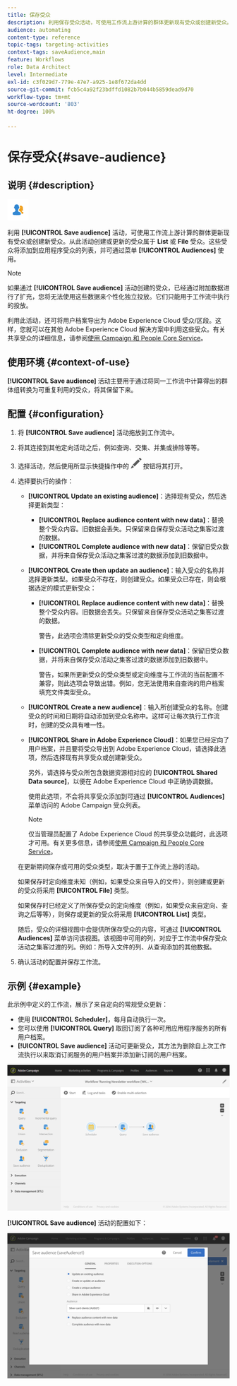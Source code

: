 ```yaml
---
title: 保存受众
description: 利用保存受众活动，可使用工作流上游计算的群体更新现有受众或创建新受众。
audience: automating
content-type: reference
topic-tags: targeting-activities
context-tags: saveAudience,main
feature: Workflows
role: Data Architect
level: Intermediate
exl-id: c3f029d7-779e-47e7-a925-1e8f672da4dd
source-git-commit: fcb5c4a92f23bdffd1082b7b044b5859dead9d70
workflow-type: tm+mt
source-wordcount: '803'
ht-degree: 100%

---
```


# 保存受众{#save-audience}

## 说明 {#description}

![](assets/save_audience.png)

利用 **[!UICONTROL Save audience]** 活动，可使用工作流上游计算的群体更新现有受众或创建新受众。从此活动创建或更新的受众属于 **List** 或 **File** 受众。这些受众将添加到应用程序受众的列表，并可通过菜单 **[!UICONTROL Audiences]** 使用。

>[!NOTE]
>
>如果通过 **[!UICONTROL Save audience]** 活动创建的受众，已经通过附加数据进行了扩充，您将无法使用这些数据来个性化独立投放。它们只能用于工作流中执行的投放。

利用此活动，还可将用户档案导出为 Adobe Experience Cloud 受众/区段。这样，您就可以在其他 Adobe Experience Cloud 解决方案中利用这些受众。有关共享受众的详细信息，请参阅[使用 Campaign 和 People Core Service](../../integrating/using/about-campaign-audience-manager-or-people-core-service-integration.md)。

## 使用环境 {#context-of-use}

**[!UICONTROL Save audience]** 活动主要用于通过将同一工作流中计算得出的群体组转换为可重复利用的受众，将其保留下来。

## 配置 {#configuration}

1. 将 **[!UICONTROL Save audience]** 活动拖放到工作流中。
1. 将其连接到其他定向活动之后，例如查询、交集、并集或排除等等。
1. 选择活动，然后使用所显示快捷操作中的 ![](assets/edit_darkgrey-24px.png) 按钮将其打开。
1. 选择要执行的操作：

   * **[!UICONTROL Update an existing audience]**：选择现有受众，然后选择更新类型：

      * **[!UICONTROL Replace audience content with new data]**：替换整个受众内容。旧数据会丢失。只保留来自保存受众活动之集客过渡的数据。
      * **[!UICONTROL Complete audience with new data]**：保留旧受众数据，并将来自保存受众活动之集客过渡的数据添加到旧数据中。

   * **[!UICONTROL Create then update an audience]**：输入受众的名称并选择更新类型。如果受众不存在，则创建受众。如果受众已存在，则会根据选定的模式更新受众：

      * **[!UICONTROL Replace audience content with new data]**：替换整个受众内容。旧数据会丢失。只保留来自保存受众活动之集客过渡的数据。

        警告，此选项会清除更新受众的受众类型和定向维度。

      * **[!UICONTROL Complete audience with new data]**：保留旧受众数据，并将来自保存受众活动之集客过渡的数据添加到旧数据中。

        警告，如果所更新受众的受众类型或定向维度与工作流的当前配置不兼容，则此选项会导致出错。例如，您无法使用来自查询的用户档案填充文件类型受众。

   * **[!UICONTROL Create a new audience]**：输入所创建受众的名称。创建受众的时间和日期将自动添加到受众名称中。这样可让每次执行工作流时，创建的受众具有唯一性。
   * **[!UICONTROL Share in Adobe Experience Cloud]**：如果您已经定向了用户档案，并且要将受众导出到 Adobe Experience Cloud，请选择此选项，然后选择现有共享受众或创建新受众。

     另外，请选择与受众所包含数据资源相对应的 **[!UICONTROL Shared Data source]**，以便在 Adobe Experience Cloud 中正确协调数据。

     使用此选项，不会将共享受众添加到可通过 **[!UICONTROL Audiences]** 菜单访问的 Adobe Campaign 受众列表。

     >[!NOTE]
     >
     >仅当管理员配置了 Adobe Experience Cloud 的共享受众功能时，此选项才可用。有关更多信息，请参阅[使用 Campaign 和 People Core Service](../../integrating/using/about-campaign-audience-manager-or-people-core-service-integration.md)。

   在更新期间保存或可用的受众类型，取决于置于工作流上游的活动。

   如果保存时定向维度未知（例如，如果受众来自导入的文件），则创建或更新的受众将采用 **[!UICONTROL File]** 类型。

   如果保存时已经定义了所保存受众的定向维度（例如，如果受众来自定向、查询之后等等），则保存或更新的受众将采用 **[!UICONTROL List]** 类型。

   随后，受众的详细视图中会提供所保存受众的内容，可通过 **[!UICONTROL Audiences]** 菜单访问该视图。该视图中可用的列，对应于工作流中保存受众活动之集客过渡的列。例如：所导入文件的列、从查询添加的其他数据。

1. 确认活动的配置并保存工作流。

## 示例 {#example}

此示例中定义的工作流，展示了来自定向的常规受众更新：

* 使用 **[!UICONTROL Scheduler]**，每月自动执行一次。
* 您可以使用 **[!UICONTROL Query]** 取回订阅了各种可用应用程序服务的所有用户档案。
* **[!UICONTROL Save audience]** 活动可更新受众，其方法为删除自上次工作流执行以来取消订阅服务的用户档案并添加新订阅的用户档案。

![](assets/save_audience_example_1.png)

**[!UICONTROL Save audience]** 活动的配置如下：

![](assets/save_audience_example_2.png)
